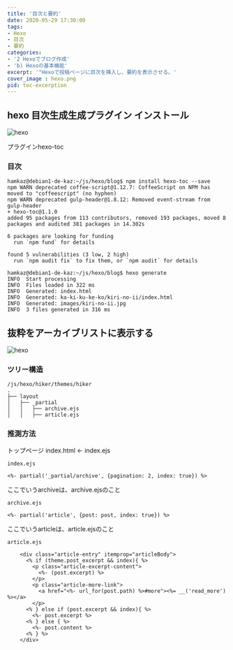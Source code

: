 ```yaml
---
title: '目次と要約'
date: 2020-05-29 17:30:00
tags:
- Hexo
- 目次
- 要約
categories:
- '2 Hexoでブログ作成'
- 'b) Hexoの基本機能'
excerpt: '"Hexoで投稿ページに目次を挿入し、要約を表示させる。'
cover_image : hexo.png
pid: toc-excerption
---
```


## hexo 目次生成生成プラグイン インストール
![hexo](https://burturki.sirv.com/diy/hexo.png?w=300)

プラグインhexo-toc

<!-- toc -->

### 目次

```
hamkaz@debian1-de-kaz:~/js/hexo/blog$ npm install hexo-toc --save
npm WARN deprecated coffee-script@1.12.7: CoffeeScript on NPM has moved to "coffeescript" (no hyphen)
npm WARN deprecated gulp-header@1.8.12: Removed event-stream from gulp-header
+ hexo-toc@1.1.0
added 95 packages from 113 contributors, removed 193 packages, moved 8 packages and audited 381 packages in 14.302s

6 packages are looking for funding
  run `npm fund` for details

found 5 vulnerabilities (3 low, 2 high)
  run `npm audit fix` to fix them, or `npm audit` for details
```



```
hamkaz@debian1-de-kaz:~/js/hexo/blog$ hexo generate
INFO  Start processing
INFO  Files loaded in 322 ms
INFO  Generated: index.html
INFO  Generated: ka-ki-ku-ke-ko/kiri-no-ii/index.html
INFO  Generated: images/kiri-no-ii.jpg
INFO  3 files generated in 316 ms
```

## 抜粋をアーカイブリストに表示する
![hexo](https://burturki.sirv.com/diy/hexo.png?w=300)

### ツリー構造

```
/js/hexo/hiker/themes/hiker
.
├── layout
│   ├── _partial
│   │   ├── archive.ejs
│   │   ├── article.ejs
```



### 推測方法

トップページ index.html <- index.ejs

```
index.ejs

<%- partial('_partial/archive', {pagination: 2, index: true}) %>
```

ここでいうarchiveは、archive.ejsのこと



```
archive.ejs

<%- partial('article', {post: post, index: true}) %>
```

ここでいうarticleは、article.ejsのこと



```
article.ejs

    <div class="article-entry" itemprop="articleBody">
      <% if (theme.post_excerpt && index){ %>
        <p class="article-excerpt-content">
          <%- (post.excerpt) %>
        </p>
        <p class="article-more-link">
          <a href="<%- url_for(post.path) %>#more"><%= __('read_more') %></a>
        </p>
      <% } else if (post.excerpt && index){ %>
        <%- post.excerpt %>
      <% } else { %>
        <%- post.content %>
      <% } %>
    </div>
```